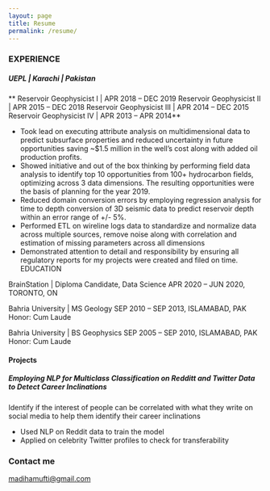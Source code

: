 ```yaml
---
layout: page
title: Resume
permalink: /resume/
---
```


### EXPERIENCE 

##### UEPL | Karachi | Pakistan
** Reservoir Geophysicist I | APR 2018 – DEC 2019
Reservoir Geophysicist II | APR 2015 – DEC 2018
Reservoir Geophysicist III | APR 2014 – DEC 2015
Reservoir Geophysicist IV | APR 2013 – APR 2014**

 - Took lead on executing attribute analysis on multidimensional data to predict subsurface properties and reduced uncertainty in future opportunities saving ~$1.5 million in the well’s cost along with added oil production profits.
- Showed initiative and out of the box thinking by performing field data analysis to identify top 10 opportunities from 100+ hydrocarbon fields, optimizing across 3 data dimensions. The resulting opportunities were the basis of planning for the year 2019.
- Reduced domain conversion errors by employing regression analysis for time to depth conversion of 3D seismic data to predict reservoir depth within an error range of +/- 5%.
 - Performed ETL on wireline logs data to standardize and normalize data across multiple sources, remove noise along with correlation and estimation of missing parameters across all dimensions
- Demonstrated attention to detail and responsibility by ensuring all regulatory reports for my projects were created and filed on time. 
EDUCATION

BrainStation | Diploma Candidate, Data Science
APR 2020 – JUN 2020, TORONTO, ON

Bahria University | MS Geology 
SEP  2010 – SEP 2013, ISLAMABAD, PAK
Honor: Cum Laude

Bahria University | BS Geophysics
SEP  2005 – SEP 2010, ISLAMABAD, PAK
Honor: Cum Laude 


#### Projects
##### Employing NLP for Multiclass Classification on Redditt and Twitter Data to Detect Career Inclinations 

Identify if the interest of people can be correlated with what they write on social media to help them identify their career inclinations

- Used NLP on Reddit data to train the model
- Applied on celebrity Twitter profiles to check for transferability

### Contact me

[madihamufti@gmail.com](mailto:madihamufti@gmail.com)
